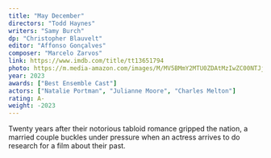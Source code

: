 ```yaml
---
title: "May December"
directors: "Todd Haynes"
writers: "Samy Burch"
dp: "Christopher Blauvelt"
editor: "Affonso Gonçalves"
composer: "Marcelo Zarvos"
link: https://www.imdb.com/title/tt13651794
photo: https://m.media-amazon.com/images/M/MV5BMmY2MTU0ZDAtMzIwZC00NTJjLTgwODEtZTVmYzQ1YzgyZTg5XkEyXkFqcGc@._V1_FMjpg_UX604_.jpg
year: 2023
awards: ["Best Ensemble Cast"]
actors: ["Natalie Portman", "Julianne Moore", "Charles Melton"]
rating: A-
weight: -2023
---
```


Twenty years after their notorious tabloid romance gripped the nation, a married couple buckles under pressure when an actress arrives to do research for a film about their past.
